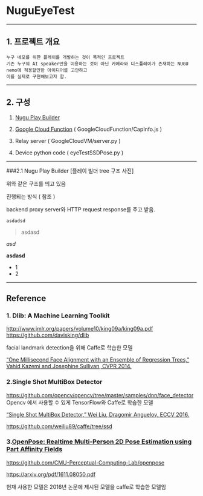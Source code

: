 # NuguEyeTest

----
## 1. 프로젝트 개요
    누구 네모를 위한 플레이를 개발하는 것이 목적인 프로젝트
    기존 누구의 AI speaker만을 이용하는 것이 아닌 카메라와 디스플레이가 존재하는 NUGU nemo에 적용할만한 아이디어를 고안하고
    이를 실제로 구현해보고자 함.


---- 
## 2. 구성
1. [Nugu Play Builder](https://developers.nugu.co.kr/#/play/playBuilder?d=1582182375657)

2. [Google Cloud Function](https://cloud.google.com/functions) ( GoogleCloudFunction/CapInfo.js )

3. Relay server ( GoogleCloudVM/server.py )

4. Device python code ( eyeTestSSDPose.py )
    
----

###2.1 Nugu Play Builder
[플레이 빌더 tree 구조 사진]

위와 같은 구조를 띄고 있음

진행되는 방식 ( 참조 )

backend proxy server와 HTTP request response를 주고 받음.


    asdadsd
>asdasd

*asd*

**asdasd**

* 1
* 2



----
## Reference
### 1. Dlib: A Machine Learning Toolkit
http://www.jmlr.org/papers/volume10/king09a/king09a.pdf
https://github.com/davisking/dlib

facial landmark detection을 위해 Caffe로 학습한 모델

[“One Millisecond Face Alignment with an Ensemble of Regression Trees,” Vahid Kazemi and Josephine Sullivan, CVPR 2014.](http://www.nada.kth.se/~sullivan/Papers/Kazemi_cvpr14.pdf)

### 2.Single Shot MultiBox Detector 
https://github.com/opencv/opencv/tree/master/samples/dnn/face_detector
Opencv 에서 사용할 수 있게 TensorFlow와 Caffe로 학습한 모델

[“Single Shot MultiBox Detector,” Wei Liu, Dragomir Anguelov, ECCV 2016.](https://arxiv.org/pdf/1512.02325.pdf)

https://github.com/weiliu89/caffe/tree/ssd 


### 3.[OpenPose: Realtime Multi-Person 2D Pose Estimation using Part Affinity Fields](https://arxiv.org/abs/1812.08008)
https://github.com/CMU-Perceptual-Computing-Lab/openpose

https://arxiv.org/pdf/1611.08050.pdf

현재 사용한 모델은 2016년 논문에 제시된 모델을 caffe로 학습한 모델임


